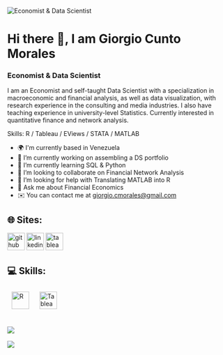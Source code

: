 ![Economist & Data Scientist](https://media.licdn.com/dms/image/C4E16AQF_uNHx8SYDMw/profile-displaybackgroundimage-shrink_350_1400/0/1587075504995?e=1684368000&v=beta&t=rRqrByTiAOH64wjsBKJZ-99rPQ9YEElrgfHl6n_aLD8)

# Hi there 👋, I am Giorgio Cunto Morales
### Economist & Data Scientist

I am an Economist and self-taught Data Scientist with a specialization in macroeconomic and financial analysis, as well as data visualization, with research experience in the consulting and media industries. I also have teaching experience in university-level Statistics. Currently interested in quantitative finance and network analysis.



Skills: R / Tableau / EViews / STATA / MATLAB

- 🌍 I'm currently based in Venezuela
- 🔭 I’m currently working on assembling a DS portfolio 
- 🧠 I’m currently learning SQL & Python 
- 🤝 I’m looking to collaborate on Financial Network Analysis
- 🤔 I’m looking for help with Translating MATLAB into R 
- 💬 Ask me about Financial Economics 
- ✉️ You can contact me at giorgio.cmorales@gmail.com 

## 🌐 Sites:

[<img src='[https://cdn.jsdelivr.net/npm/simple-icons@3.0.1/icons/github.svg](https://github.githubassets.com/images/modules/logos_page/GitHub-Mark.png)' alt='github' height='40'>](https://github.com/gcmorales)  [<img src='https://cdn.jsdelivr.net/npm/simple-icons@3.0.1/icons/linkedin.svg' alt='linkedin' height='40'>](https://www.linkedin.com/in/www.linkedin.com/in/giorgiocmorales/)  [<img src='https://cdn.jsdelivr.net/npm/simple-icons@3.0.1/icons/tableau.svg' alt='tableau' height='40'>](https://public.tableau.com/app/profile/giorgio.cunto.morales)  

## 💻 Skills:

<a href="https://www.r-project.org/" target="_blank"><img style="margin: 10px" src="https://profilinator.rishav.dev/skills-assets/r.svg" alt="R" height="40" /></a> <a href="https://www.tableau.com/" target="_blank"><img style="margin: 10px" src="https://profilinator.rishav.dev/skills-assets/tableau.svg" alt="Tableau" height="
  40" /></a>
</div>

![](https://github-readme-stats.vercel.app/api/top-langs/?username=giorgiocmorales&theme=dark&hide_border=false&include_all_commits=false&count_private=false&layout=compact)
---
[![](https://visitcount.itsvg.in/api?id=giorgiocmorales&icon=1&color=0)](https://visitcount.itsvg.in)
